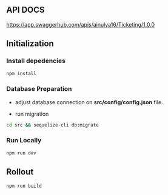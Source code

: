 ## API DOCS
https://app.swaggerhub.com/apis/ainulya16/Ticketing/1.0.0
## Initialization

### Install depedencies

```bash
npm install
```

### Database Preparation
- adjust database connection on **src/config/config.json** file.

- run migration

```bash
cd src && sequelize-cli db:migrate
```

### Run Locally

```bash
npm run dev
```

## Rollout
```bash
npm run build
```
